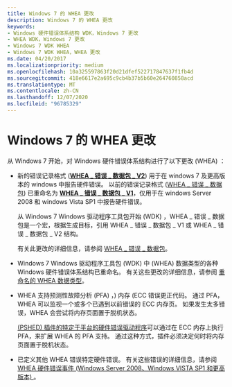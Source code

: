 ```yaml
---
title: Windows 7 的 WHEA 更改
description: Windows 7 的 WHEA 更改
keywords:
- Windows 硬件错误体系结构 WDK，Windows 7 更改
- WHEA WDK，Windows 7 更改
- Windows 7 WDK WHEA
- Windows 7 WDK WHEA，WHEA 更改
ms.date: 04/20/2017
ms.localizationpriority: medium
ms.openlocfilehash: 10a325597863f20d21dfef522717847637f1fb4d
ms.sourcegitcommit: 418e6617e2a695c9cb4b37b5b60e264760858acd
ms.translationtype: MT
ms.contentlocale: zh-CN
ms.lasthandoff: 12/07/2020
ms.locfileid: "96785329"
---
```

# <a name="whea-changes-for-windows-7"></a>Windows 7 的 WHEA 更改


从 Windows 7 开始，对 Windows 硬件错误体系结构进行了以下更改 (WHEA) ：

-   新的错误记录格式 ([**WHEA \_ 错误 \_ 数据包 \_ V2**](/windows-hardware/drivers/ddi/ntddk/ns-ntddk-_whea_error_packet_v2)) 用于在 windows 7 及更高版本的 windows 中报告硬件错误。 以前的错误记录格式 ([WHEA \_ 错误 \_ 数据包](/previous-versions/windows/hardware/drivers/ff560465(v=vs.85))) 已重命名为 [**WHEA \_ 错误 \_ 数据包 \_ V1**](/windows-hardware/drivers/ddi/ntddk/ns-ntddk-_whea_error_packet_v1)，仅用于在 windows Server 2008 和 windows Vista SP1 中报告硬件错误。

    从 Windows 7 Windows 驱动程序工具包开始 (WDK) ，WHEA \_ 错误 \_ 数据包是一个宏，根据生成目标，引用 WHEA \_ 错误 \_ 数据包 \_ V1 或 WHEA \_ 错误 \_ 数据包 \_ V2 结构。

    有关此更改的详细信息，请参阅 [WHEA \_ 错误 \_ 数据包](/previous-versions/windows/hardware/drivers/ff560465(v=vs.85))。

-   Windows 7 Windows 驱动程序工具包 (WDK) 中 (WHEA) 数据类型的各种 Windows 硬件错误体系结构已重命名。 有关这些更改的详细信息，请参阅 [重命名的 WHEA 数据类型](renamed-whea-data-types.md)。

-   WHEA 支持预测性故障分析 (PFA) ，) 内存 (ECC 错误更正代码。 通过 PFA，WHEA 可以监视一个或多个已遇到以前错误的 ECC 内存页。 如果发生太多错误，WHEA 会尝试将内存页面置于脱机状态。

    [ (PSHED) 插件的特定于平台的硬件错误驱动程序](platform-specific-hardware-error-driver-plug-ins2.md)可以通过在 ECC 内存上执行 PFA，来扩展 WHEA 的 PFA 支持。 通过这种方式，插件必须决定何时将内存页面置于脱机状态。

-   已定义其他 WHEA 错误特定硬件错误。 有关这些错误的详细信息，请参阅 [WHEA 硬件错误事件 (Windows Server 2008、Windows VISTA SP1 和更高版本) ](/previous-versions/windows/hardware/drivers/ff560537(v=vs.85))。

 

